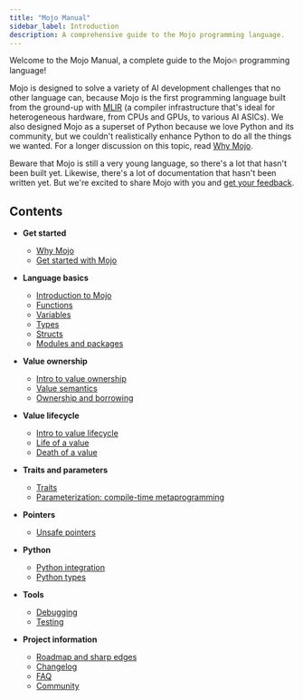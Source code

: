 ```yaml
---
title: "Mojo Manual"
sidebar_label: Introduction
description: A comprehensive guide to the Mojo programming language.
---
```


Welcome to the Mojo Manual, a complete guide to the Mojo🔥 programming language!

Mojo is designed to solve a variety of AI development challenges that no other
language can, because Mojo is the first programming language built from the
ground-up with [MLIR](https://mlir.llvm.org/) (a compiler infrastructure that's
ideal for heterogeneous hardware, from CPUs and GPUs, to various AI ASICs). We
also designed Mojo as a superset of Python because we love Python and its
community, but we couldn't realistically enhance Python to do all the things we
wanted. For a longer discussion on this topic, read [Why
Mojo](/mojo/why-mojo).

Beware that Mojo is still a very young language, so there's a lot that hasn't
been built yet. Likewise, there's a lot of documentation that hasn't been
written yet. But we're excited to share Mojo with you and [get your
feedback](/mojo/community).

## Contents

- **Get started**

  - [Why Mojo](/mojo/manual/why-mojo)
  - [Get started with Mojo](/mojo/manual/get-started)

- **Language basics**

  - [Introduction to Mojo](/mojo/manual/basics)
  - [Functions](/mojo/manual/functions)
  - [Variables](/mojo/manual/variables)
  - [Types](/mojo/manual/types)
  - [Structs](/mojo/manual/structs)
  - [Modules and packages](/mojo/manual/packages)

- **Value ownership**

  - [Intro to value ownership](/mojo/manual/values/index)
  - [Value semantics](/mojo/manual/values/value-semantics)
  - [Ownership and borrowing](/mojo/manual/values/ownership)

- **Value lifecycle**

  - [Intro to value lifecycle](/mojo/manual/lifecycle/index)
  - [Life of a value](/mojo/manual/lifecycle/life)
  - [Death of a value](/mojo/manual/lifecycle/death)

- **Traits and parameters**

  - [Traits](/mojo/manual/traits)
  - [Parameterization: compile-time metaprogramming](/mojo/manual/parameters/index)

- **Pointers**

  - [Unsafe pointers](/mojo/manual/pointers)

- **Python**

  - [Python integration](/mojo/manual/python/index)
  - [Python types](/mojo/manual/python/types)

- **Tools**

  - [Debugging](/mojo/tools/debugging)
  - [Testing](/mojo/tools/testing)

- **Project information**

  - [Roadmap and sharp edges](/mojo/roadmap)
  - [Changelog](/mojo/changelog)
  - [FAQ](/mojo/faq)
  - [Community](/mojo/community)
